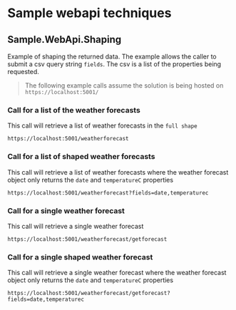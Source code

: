 # Sample webapi techniques

## Sample.WebApi.Shaping

Example of shaping the returned data.  The example allows the caller to submit a csv query string `fields`.  The csv is a list of the properties being requested.

> The following example calls assume the solution is being hosted on `https://localhost:5001/`

### Call for a list of the weather forecasts

This call will retrieve a list of weather forecasts in the `full shape`

```
https://localhost:5001/weatherforecast
```

### Call for a list of shaped weather forecasts 

This call will retrieve a list of weather forecasts where the weather forecast object only returns the `date` and `temperatureC` properties

```
https://localhost:5001/weatherforecast?fields=date,temperaturec
```

### Call for a single weather forecast

This call will retrieve a single weather forecast

```
https://localhost:5001/weatherforecast/getforecast
```

### Call for a single shaped weather forecast

This call will retrieve a single weather forecast where the weather forecast object only returns the `date` and `temperatureC` properties

```
https://localhost:5001/weatherforecast/getforecast?fields=date,temperaturec
```

